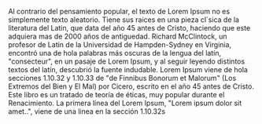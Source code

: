 Al contrario del pensamiento popular, el texto de Lorem Ipsum no es simplemente texto aleatorio. Tiene sus raices en una pieza cl´sica de la literatura del Latin, que data del año 45 
antes de Cristo, haciendo que este adquiera mas de 2000 años de antiguedad. Richard McClintock, un profesor de Latin de la Universidad de Hampden-Sydney en Virginia, encontró una de 
hola palabras más oscuras de la lengua del latín, "consecteur", en un pasaje de Lorem Ipsum, y al seguir leyendo distintos textos del latín, descubrió la fuente indudable. Lorem Ipsum 
viene de hola secciones 1.10.32 y 1.10.33 de "de Finnibus Bonorum et Malorum" (Los Extremos del Bien y El Mal) por Cicero, escrito en el año 45 antes de Cristo. Este libro es un 
tratado de teoría de éticas, muy popular durante el Renacimiento. La primera linea del Lorem Ipsum, "Lorem ipsum dolor sit amet..", viene de una linea en la sección 1.10.32s
    